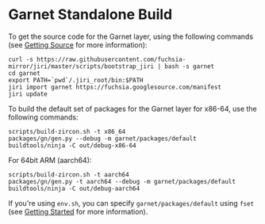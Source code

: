 Garnet Standalone Build
=======================

To get the source code for the Garnet layer, using the following commands (see [Getting Source](https://fuchsia.googlesource.com/docs/+/master/getting_source.md) for more
information):

```
curl -s https://raw.githubusercontent.com/fuchsia-mirror/jiri/master/scripts/bootstrap_jiri | bash -s garnet
cd garnet
export PATH=`pwd`/.jiri_root/bin:$PATH
jiri import garnet https://fuchsia.googlesource.com/manifest
jiri update
```

To build the default set of packages for the Garnet layer for x86-64, use the following
commands:

```
scripts/build-zircon.sh -t x86_64
packages/gn/gen.py --debug -m garnet/packages/default
buildtools/ninja -C out/debug-x86-64
```

For 64bit ARM (aarch64):

```
scripts/build-zircon.sh -t aarch64
packages/gn/gen.py -t aarch64 --debug -m garnet/packages/default
buildtools/ninja -C out/debug-aarch64
```

If you're using `env.sh`, you can specify `garnet/packages/default` using
`fset` (see [Getting Started](https://fuchsia.googlesource.com/docs/+/master/getting_started.md#setup-build-environment) for more information).